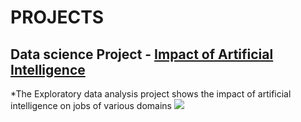 # PROJECTS
##  Data science Project - [Impact of Artificial Intelligence](https://github.com/Sharanrajs/Impact-of-Artificial-Intelligence)
*The Exploratory data analysis project shows the impact of artificial intelligence on jobs of various domains
![]([https://github.com/Sharanrajs/portfollio/blob/main/images/image.jpg](https://github.com/Sharanrajs/portfollio/commit/5452318b31eda635b462b97d07d57e0b20b86181#diff-f0be210300cb996d7548db2fc61b5f945811df8e38cad288e6965a95768ee621)https://github.com/Sharanrajs/portfollio/commit/5452318b31eda635b462b97d07d57e0b20b86181#diff-f0be210300cb996d7548db2fc61b5f945811df8e38cad288e6965a95768ee621)
